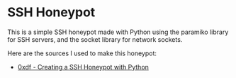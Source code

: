 # SSH Honeypot

This is a simple SSH honeypot made with Python using the paramiko library for SSH servers, and the socket library for network sockets.

Here are the sources I used to make this honeypot:
- [0xdf - Creating a SSH Honeypot with Python](https://www.youtube.com/watch?v=HO1h57CiF98&t=435s)